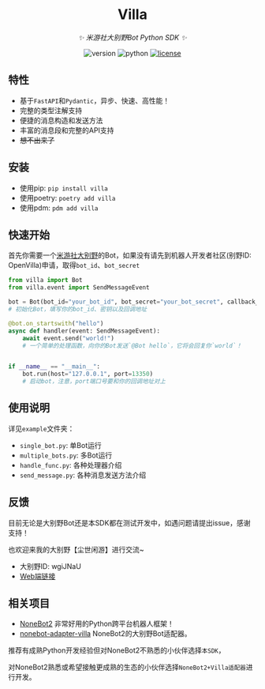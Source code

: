 <div align="center">

# Villa

_✨ 米游社大别野Bot Python SDK ✨_

<img src="https://img.shields.io/pypi/v/villa" alt="version">
<img src="https://img.shields.io/badge/Python-3.8+-yellow" alt="python">
<a href="https://cdn.jsdelivr.net/gh/CMHopeSunshine/villa-py@master/LICENSE"><img src="https://img.shields.io/github/license/CMHopeSunshine/villa-py" alt="license"></a>

</div>

## 特性

- 基于`FastAPI`和`Pydantic`，异步、快速、高性能！
- 完整的类型注解支持
- 便捷的消息构造和发送方法
- 丰富的消息段和完整的API支持
- ~~想不出来了~~

## 安装

- 使用pip: `pip install villa`
- 使用poetry: `poetry add villa`
- 使用pdm: `pdm add villa`

## 快速开始

首先你需要一个[米游社大别野](https://dby.miyoushe.com/chat)的Bot，如果没有请先到机器人开发者社区(别野ID: OpenVilla)申请，取得`bot_id`、`bot_secret`

```python
from villa import Bot
from villa.event import SendMessageEvent

bot = Bot(bot_id="your_bot_id", bot_secret="your_bot_secret", callback_url="your_callback_url")
# 初始化Bot，填写你的bot_id、密钥以及回调地址

@bot.on_startswith("hello")
async def handler(event: SendMessageEvent):
    await event.send("world!")
    # 一个简单的处理函数，向你的Bot发送`@Bot hello`，它将会回复你`world`！


if __name__ == "__main__":
    bot.run(host="127.0.0.1", port=13350)
    # 启动bot，注意，port端口号要和你的回调地址对上
```


## 使用说明

详见`example`文件夹：
- `single_bot.py`: 单Bot运行
- `multiple_bots.py`: 多Bot运行
- `handle_func.py`: 各种处理器介绍
- `send_message.py`: 各种消息发送方法介绍


## 反馈

目前无论是大别野Bot还是本SDK都在测试开发中，如遇问题请提出issue，感谢支持！

也欢迎来我的大别野【尘世闲游】进行交流~ 

- 大别野ID: wgiJNaU
- [Web端链接](https://dby.miyoushe.com/chat/1047/21652)

## 相关项目

- [NoneBot2](https://github.com/nonebot/nonebot2) 非常好用的Python跨平台机器人框架！
- [nonebot-adapter-villa](https://github.com/CMHopeSunshine/nonebot-adapter-villa) NoneBot2的大别野Bot适配器。

推荐有成熟Python开发经验但对NoneBot2不熟悉的小伙伴选择`本SDK`，

对NoneBot2熟悉或希望接触更成熟的生态的小伙伴选择`NoneBot2+Villa适配器`进行开发。